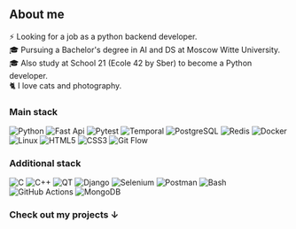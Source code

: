 <!-- # Hello there, I'm Vasilii ✌️ -->
## About me 
⚡ Looking for a job as a python backend developer. <br>
🎓 Pursuing a Bachelor's degree in AI and DS at Moscow Witte University. <br>
🎓 Also study at School 21 (Ecole 42 by Sber) to become a Python developer. <br>
🐈 I love cats and photography. <br>

### Main stack
![Python](https://img.shields.io/badge/-Python-black?style=flat-square&logo=Python)
![Fast Api](https://img.shields.io/badge/-Fast%20API-black?style=flat-square&logo=fastapi)
![Pytest](https://img.shields.io/badge/-Pytest-black?style=flat-square&logo=Pytest)
![Temporal](https://img.shields.io/badge/-Temporal-black?style=flat-square&logo=Temporal)
![PostgreSQL](https://img.shields.io/badge/-PostgreSQL-black?style=flat-square&logo=postgresql)
![Redis](https://img.shields.io/badge/-Redis-black?style=flat-square&logo=Redis)
![Docker](https://img.shields.io/badge/-Docker-black?style=flat-square&logo=Docker)
![Linux](https://img.shields.io/badge/-Linux-black?style=flat-square&logo=Linux)
![HTML5](https://img.shields.io/badge/-HTML5-black?style=flat-square&logo=html5)
![CSS3](https://img.shields.io/badge/-CSS3-black?style=flat-square&logo=css3)
![Git Flow](https://img.shields.io/badge/-Git%20Flow-black?style=flat-square&logo=git)

<!-- ![Flask](https://img.shields.io/badge/-Flask-black?style=flat-square&logo=Flask) -->

### Additional stack
![C](https://img.shields.io/badge/-C-black?style=flat-square&logo=c&logoColor=white)
![C++](https://img.shields.io/badge/-C++-black?style=flat-square&logo=cplusplus)
![QT](https://img.shields.io/badge/-QT-black?style=flat-square&logo=qt)
![Django](https://img.shields.io/badge/-Django-black?style=flat-square&logo=Django)
![Selenium](https://img.shields.io/badge/-Selenium-black?style=flat-square&logo=selenium)
![Postman](https://img.shields.io/badge/-Postman-black?style=flat-square&logo=postman)
![Bash](https://img.shields.io/badge/Bash-black?&style=flat-square&logo=gnu-bash&logoColor=white)
![GitHub Actions](https://img.shields.io/badge/-Github%20Actions-black?style=flat-square&logo=githubactions&logoColor=blue)
![MongoDB](https://img.shields.io/badge/-MongoDB-black?style=flat-square&logo=mongodb)

<!-- <span style="color: green; font-family: Arial; font-size: auto;">INSPIRATION DAY</span> -->
### Check out my projects ↓

